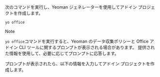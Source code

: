 次のコマンドを実行し、Yeoman ジェネレーターを使用してアドイン プロジェクトを作成します。 

```command&nbsp;line
yo office
```

> [!NOTE]
> `yo office`コマンドを実行すると、Yeoman のデータ収集ポリシーと Office アドイン CLI ツールに関するプロンプトが表示される場合があります。 提供された情報を使用して、必要に応じてプロンプトに応答します。

プロンプトが表示されたら、以下の情報を入力してアドイン プロジェクトを作成します。

